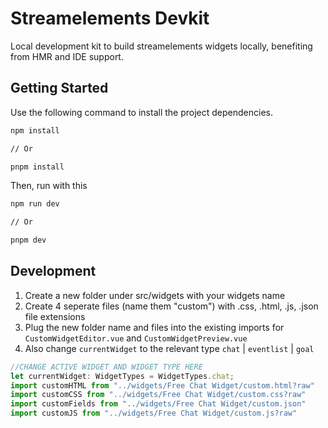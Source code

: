 # Streamelements Devkit

Local development kit to build streamelements widgets locally, benefiting from HMR and IDE support.

## Getting Started

Use the following command to install the project dependencies. 

```bash
npm install

// Or

pnpm install
```

Then, run with this

```bash
npm run dev

// Or

pnpm dev
```
## Development

1. Create a new folder under src/widgets with your widgets name
1. Create 4 seperate files (name them "custom") with .css, .html, .js, .json file extensions
3. Plug the new folder name and files into the existing imports for `CustomWidgetEditor.vue` and `CustomWidgetPreview.vue`
4. Also change `currentWidget` to the relevant type `chat` | `eventlist` | `goal`

```Typescript
//CHANGE ACTIVE WIDGET AND WIDGET TYPE HERE
let currentWidget: WidgetTypes = WidgetTypes.chat;
import customHTML from "../widgets/Free Chat Widget/custom.html?raw"
import customCSS from "../widgets/Free Chat Widget/custom.css?raw"
import customFields from "../widgets/Free Chat Widget/custom.json"
import customJS from "../widgets/Free Chat Widget/custom.js?raw"
```
